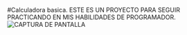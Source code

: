 #Calculadora basica. 
ESTE ES UN PROYECTO PARA SEGUIR PRACTICANDO EN MIS HABILIDADES DE PROGRAMADOR. 
![CAPTURA DE PANTALLA](https://github.com/user-attachments/assets/12eab582-8981-470e-90c7-287c6a4bac9c)
